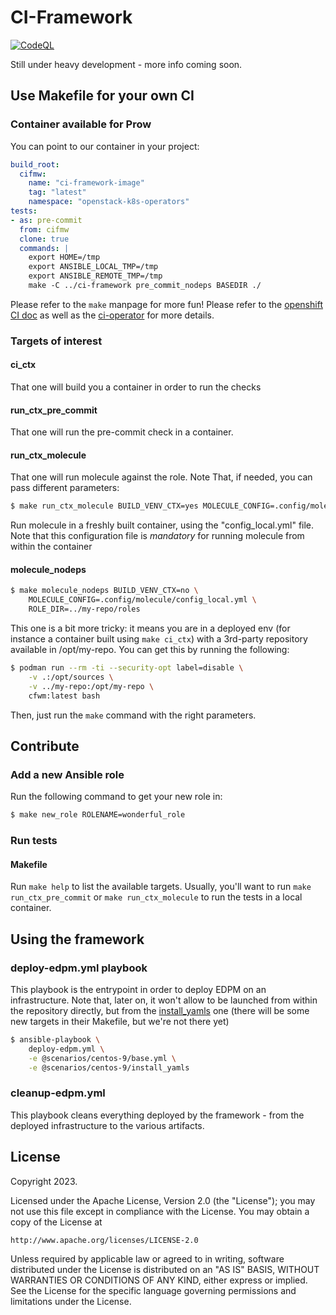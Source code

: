 # CI-Framework

[![CodeQL](https://github.com/openstack-k8s-operators/ci-framework/actions/workflows/codeql.yml/badge.svg)](https://github.com/openstack-k8s-operators/ci-framework/actions/workflows/codeql.yml)

Still under heavy development - more info coming soon.

## Use Makefile for your own CI

### Container available for Prow
You can point to our container in your project:
```YAML
build_root:
  cifmw:
    name: "ci-framework-image"
    tag: "latest"
    namespace: "openstack-k8s-operators"
tests:
- as: pre-commit
  from: cifmw
  clone: true
  commands: |
    export HOME=/tmp
    export ANSIBLE_LOCAL_TMP=/tmp
    export ANSIBLE_REMOTE_TMP=/tmp
    make -C ../ci-framework pre_commit_nodeps BASEDIR ./
```
Please refer to the `make` manpage for more fun! Please refer to the
[openshift CI doc](https://docs.ci.openshift.org/docs/getting-started/examples/#how-do-i-write-a-simple-execute-this-command-in-a-container-test)
as well as the [ci-operator](https://docs.ci.openshift.org/docs/architecture/ci-operator/) for more details.

### Targets of interest
#### ci_ctx
That one will build you a container in order to run the checks
#### run_ctx_pre_commit
That one will run the pre-commit check in a container.
#### run_ctx_molecule
That one will run molecule against the role. Note That, if needed, you can
pass different parameters:
```Bash
$ make run_ctx_molecule BUILD_VENV_CTX=yes MOLECULE_CONFIG=.config/molecule/config_local.yml
```
Run molecule in a freshly built container, using the "config_local.yml" file. Note that
this configuration file is *mandatory* for running molecule from within the container
#### molecule_nodeps
```Bash
$ make molecule_nodeps BUILD_VENV_CTX=no \
    MOLECULE_CONFIG=.config/molecule/config_local.yml \
    ROLE_DIR=../my-repo/roles
```
This one is a bit more tricky: it means you are in a deployed env (for instance
a container built using ```make ci_ctx```) with a 3rd-party repository
available in /opt/my-repo. You can get this by running the following:
```Bash
$ podman run --rm -ti --security-opt label=disable \
    -v .:/opt/sources \
    -v ../my-repo:/opt/my-repo \
    cfwm:latest bash
```
Then, just run the ```make``` command with the right parameters.

## Contribute
### Add a new Ansible role
Run the following command to get your new role in:
```Bash
$ make new_role ROLENAME=wonderful_role
```

### Run tests
#### Makefile
Run ```make help``` to list the available targets. Usually, you'll want to run
```make run_ctx_pre_commit``` or ```make run_ctx_molecule``` to run the tests
in a local container.

## Using the framework
### deploy-edpm.yml playbook
This playbook is the entrypoint in order to deploy EDPM on an infrastructure.
Note that, later on, it won't allow to be launched from within the repository
directly, but from the [install_yamls](https://github.com/openstack-k8s-operators/install_yamls)
one (there will be some new targets in their Makefile, but we're not there yet)

```Bash
$ ansible-playbook \
    deploy-edpm.yml \
    -e @scenarios/centos-9/base.yml \
    -e @scenarios/centos-9/install_yamls
```

### cleanup-edpm.yml
This playbook cleans everything deployed by the framework - from the deployed
infrastructure to the various artifacts.


## License
Copyright 2023.

Licensed under the Apache License, Version 2.0 (the "License");
you may not use this file except in compliance with the License.
You may obtain a copy of the License at

    http://www.apache.org/licenses/LICENSE-2.0

Unless required by applicable law or agreed to in writing, software
distributed under the License is distributed on an "AS IS" BASIS,
WITHOUT WARRANTIES OR CONDITIONS OF ANY KIND, either express or implied.
See the License for the specific language governing permissions and
limitations under the License.

